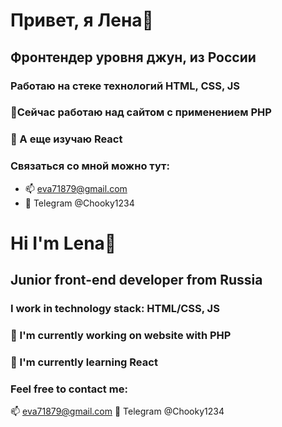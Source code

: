 # Привет, я Лена👋
## Фронтендер уровня джун, из России
### Работаю на стеке технологий HTML, CSS, JS
### 🔭Сейчас работаю над сайтом с применением PHP
### 🌱 А еще изучаю React
### Связаться со мной можно тут:
* 📫 eva71879@gmail.com
* 💬 Telegram @Chooky1234


# Hi I'm Lena👋
## Junior front-end developer from Russia 

### I work in technology stack: HTML/CSS, JS
### 🔭 I'm currently working on website with PHP
### 🌱 I'm currently learning React
### Feel free to contact me:
📫 eva71879@gmail.com
💬 Telegram @Chooky1234
